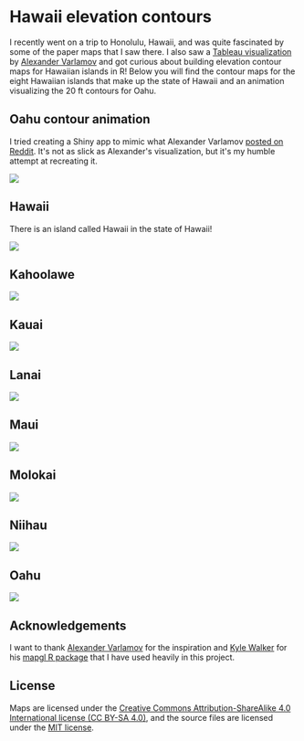 # Hawaii elevation contours

I recently went on a trip to Honolulu, Hawaii, and was quite fascinated by some of the paper maps that I saw there. I also saw a [Tableau visualization](https://public.tableau.com/app/profile/alexandervar/viz/Hawaii_elevation/HawaiiElevation) by [Alexander Varlamov](https://www.linkedin.com/in/alexander-varlamov-8359054a/) and got curious about building elevation contour maps for Hawaiian islands in R! Below you will find the contour maps for the eight Hawaiian islands that make up the state of Hawaii and an animation visualizing the 20 ft contours for Oahu.

## Oahu contour animation

I tried creating a Shiny app to mimic what Alexander Varlamov [posted on Reddit](https://www.reddit.com/r/dataisbeautiful/comments/m0aztx/oc_elevation_lines_of_oahu_hawaii/). It's not as slick as Alexander's visualization, but it's my humble attempt at recreating it.

![](previews/oahu-contour-anim.gif)

## Hawaii

There is an island called Hawaii in the state of Hawaii!

![](previews/hawaii.jpg)

## Kahoolawe

![](previews/kahoolawe.jpg)

## Kauai

![](previews/kauai.jpg)

## Lanai

![](previews/lanai.jpg)

## Maui

![](previews/maui.jpg)

## Molokai

![](previews/molokai.jpg)

## Niihau

![](previews/niihau.jpg)

## Oahu

![](previews/oahu.jpg)

## Acknowledgements

I want to thank [Alexander Varlamov](https://www.linkedin.com/in/alexander-varlamov-8359054a/) for the inspiration and [Kyle Walker](https://www.linkedin.com/in/walkerke/) for his [mapgl R package](https://walker-data.com/mapgl/) that I have used heavily in this project.

## License

Maps are licensed under the [Creative Commons Attribution-ShareAlike 4.0 International license (CC BY-SA 4.0)](https://creativecommons.org/licenses/by-sa/4.0/), and the source files are licensed under the [MIT license](https://ashirwad-barnwal.mit-license.org/).
